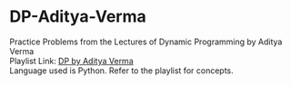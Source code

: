 # DP-Aditya-Verma
Practice Problems from the Lectures of Dynamic Programming by Aditya Verma <br/>
Playlist Link: [DP by Aditya Verma](https://www.youtube.com/watch?v=nqowUJzG-iM&list=PL_z_8CaSLPWekqhdCPmFohncHwz8TY2Go) <br/>
Language used is Python. Refer to the playlist for concepts.